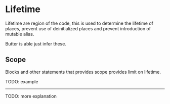 # Lifetime

Lifetime are region of the code, this is used to determine the lifetime of places, prevent use of deinitialized places and prevent introduction of mutable alias.

Butter is able just infer these.

## Scope

Blocks and other statements that provides scope provides limit on lifetime.

TODO: example

---

TODO: more explanation
